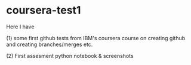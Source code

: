 # coursera-test1

Here I have 

(1) some first github tests from IBM's coursera course on creating github and creating branches/merges etc. 

(2) First assesment python notebook & screenshots
